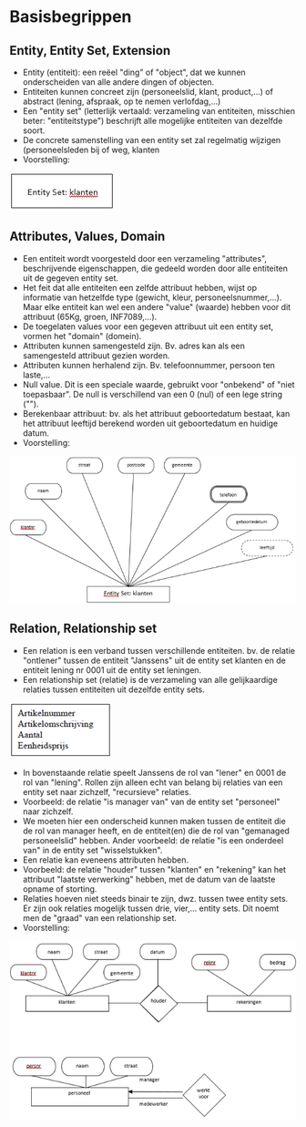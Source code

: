 # Basisbegrippen

## Entity, Entity Set, Extension

* Entity \(entiteit\): een reëel "ding" of "object", dat we kunnen onderscheiden van alle andere dingen of objecten.
* Entiteiten kunnen concreet zijn \(personeelslid, klant, product,...\) of abstract \(lening, afspraak, op te nemen verlofdag,...\)
* Een "entity set" \(letterlijk vertaald: verzameling van entiteiten, misschien beter: "entiteitstype"\) beschrijft alle mogelijke entiteiten van dezelfde soort.
* De concrete samenstelling van een entity set zal regelmatig wijzigen \(personeelsleden bij of weg, klanten
* Voorstelling: 

![](../../.gitbook/assets/image%20%2827%29.png)

## Attributes, Values, Domain

* Een entiteit wordt voorgesteld door een verzameling "attributes", beschrijvende eigenschappen, die gedeeld worden door alle entiteiten uit de gegeven entity set.
* Het feit dat alle entiteiten een zelfde attribuut hebben, wijst op informatie van hetzelfde type \(gewicht, kleur, personeelsnummer,...\). Maar elke entiteit kan wel een andere "value" \(waarde\) hebben voor dit attribuut \(65Kg, groen, INF7089,...\).
* De toegelaten values voor een gegeven attribuut uit een entity set, vormen het "domain" \(domein\).
* Attributen kunnen samengesteld zijn. Bv. adres kan als een samengesteld attribuut gezien worden.
* Attributen kunnen herhalend zijn. Bv. telefoonnummer, persoon ten laste,...
* Null value. Dit is een speciale waarde, gebruikt voor "onbekend" of "niet toepasbaar". De null is verschillend van een 0 \(nul\) of een lege string \(""\).
* Berekenbaar attribuut: bv. als het attribuut geboortedatum bestaat, kan het attribuut leeftijd berekend worden uit geboortedatum en huidige datum.
* Voorstelling:

![](../../.gitbook/assets/image%20%2832%29.png)

## Relation, Relationship set

* Een relation is een verband tussen verschillende entiteiten. bv. de relatie "ontlener" tussen de entiteit "Janssens" uit de entity set klanten en de entiteit lening nr 0001 uit de entity set leningen.
* Een relationship set \(relatie\) is de verzameling van alle gelijkaardige relaties tussen entiteiten uit dezelfde entity sets.

![](../../.gitbook/assets/image%20%2861%29.png)

* In bovenstaande relatie speelt Janssens de rol van "lener" en 0001 de rol van "lening". Rollen zijn alleen echt van belang bij relaties van een entity set naar zichzelf, "recursieve" relaties.
* Voorbeeld: de relatie "is manager van" van de entity set "personeel" naar zichzelf.
* We moeten hier een onderscheid kunnen maken tussen de entiteit die de rol van manager heeft, en de entiteit\(en\) die de rol van "gemanaged personeelslid" hebben. Ander voorbeeld: de relatie "is een onderdeel van" in de entity set "wisselstukken".
* Een relatie kan eveneens attributen hebben.
* Voorbeeld: de relatie "houder" tussen "klanten" en "rekening" kan het attribuut "laatste verwerking" hebben, met de datum van de laatste opname of storting.
* Relaties hoeven niet steeds binair te zijn, dwz. tussen twee entity sets. Er zijn ook relaties mogelijk tussen drie, vier,... entity sets. Dit noemt men de "graad" van een relationship set.
* Voorstelling:

![](../../.gitbook/assets/image%20%2810%29.png)

